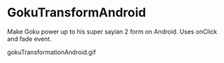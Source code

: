 # GokuTransformAndroid

Make Goku power up to his super sayian 2 form on Android. Uses onClick and fade event.

gokuTransformationAndroid.gif
